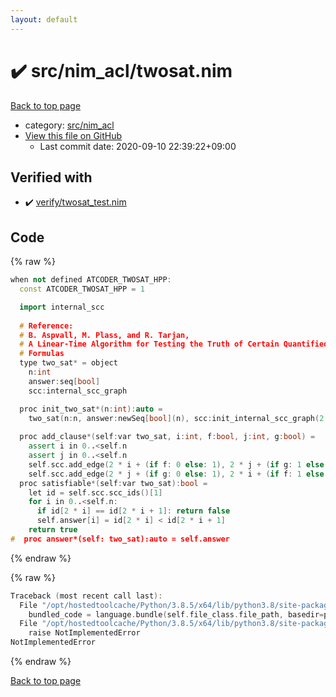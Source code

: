 ```yaml
---
layout: default
---
```


<!-- mathjax config similar to math.stackexchange -->
<script type="text/javascript" async
  src="https://cdnjs.cloudflare.com/ajax/libs/mathjax/2.7.5/MathJax.js?config=TeX-MML-AM_CHTML">
</script>
<script type="text/x-mathjax-config">
  MathJax.Hub.Config({
    TeX: { equationNumbers: { autoNumber: "AMS" }},
    tex2jax: {
      inlineMath: [ ['$','$'] ],
      processEscapes: true
    },
    "HTML-CSS": { matchFontHeight: false },
    displayAlign: "left",
    displayIndent: "2em"
  });
</script>

<script type="text/javascript" src="https://cdnjs.cloudflare.com/ajax/libs/jquery/3.4.1/jquery.min.js"></script>
<script src="https://cdn.jsdelivr.net/npm/jquery-balloon-js@1.1.2/jquery.balloon.min.js" integrity="sha256-ZEYs9VrgAeNuPvs15E39OsyOJaIkXEEt10fzxJ20+2I=" crossorigin="anonymous"></script>
<script type="text/javascript" src="../../../assets/js/copy-button.js"></script>
<link rel="stylesheet" href="../../../assets/css/copy-button.css" />


# :heavy_check_mark: src/nim_acl/twosat.nim

<a href="../../../index.html">Back to top page</a>

* category: <a href="../../../index.html#9445bba494c2e7790206eaaedbe1a4db">src/nim_acl</a>
* <a href="{{ site.github.repository_url }}/blob/master/src/nim_acl/twosat.nim">View this file on GitHub</a>
    - Last commit date: 2020-09-10 22:39:22+09:00




## Verified with

* :heavy_check_mark: <a href="../../../verify/verify/twosat_test.nim.html">verify/twosat_test.nim</a>


## Code

<a id="unbundled"></a>
{% raw %}
```cpp
when not defined ATCODER_TWOSAT_HPP:
  const ATCODER_TWOSAT_HPP = 1

  import internal_scc
  
  # Reference:
  # B. Aspvall, M. Plass, and R. Tarjan,
  # A Linear-Time Algorithm for Testing the Truth of Certain Quantified Boolean
  # Formulas
  type two_sat* = object
    n:int
    answer:seq[bool]
    scc:internal_scc_graph

  proc init_two_sat*(n:int):auto =
    two_sat(n:n, answer:newSeq[bool](n), scc:init_internal_scc_graph(2 * n))
  
  proc add_clause*(self:var two_sat, i:int, f:bool, j:int, g:bool) =
    assert i in 0..<self.n
    assert j in 0..<self.n
    self.scc.add_edge(2 * i + (if f: 0 else: 1), 2 * j + (if g: 1 else: 0))
    self.scc.add_edge(2 * j + (if g: 0 else: 1), 2 * i + (if f: 1 else: 0))
  proc satisfiable*(self:var two_sat):bool =
    let id = self.scc.scc_ids()[1]
    for i in 0..<self.n:
      if id[2 * i] == id[2 * i + 1]: return false
      self.answer[i] = id[2 * i] < id[2 * i + 1]
    return true
#  proc answer*(self: two_sat):auto = self.answer

```
{% endraw %}

<a id="bundled"></a>
{% raw %}
```cpp
Traceback (most recent call last):
  File "/opt/hostedtoolcache/Python/3.8.5/x64/lib/python3.8/site-packages/onlinejudge_verify/docs.py", line 349, in write_contents
    bundled_code = language.bundle(self.file_class.file_path, basedir=pathlib.Path.cwd())
  File "/opt/hostedtoolcache/Python/3.8.5/x64/lib/python3.8/site-packages/onlinejudge_verify/languages/nim.py", line 86, in bundle
    raise NotImplementedError
NotImplementedError

```
{% endraw %}

<a href="../../../index.html">Back to top page</a>

